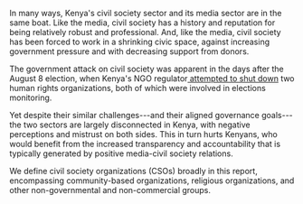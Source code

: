 In many ways, Kenya's civil society sector and its media sector are in the same boat. Like the media, civil society has a history and reputation for being relatively robust and professional. And, like the media, civil society has been forced to work in a shrinking civic space, against increasing government pressure and with decreasing support from donors.

The government attack on civil society was apparent in the days after the August 8 election, when Kenya's NGO regulator[  attempted to shut down](https://www.amnesty.org/en/latest/news/2017/08/kenya-attempts-to-shut-down-human-rights-groups-unlawful-and-irresponsible/) two human rights organizations, both of which were involved in elections monitoring.

Yet despite their similar challenges---and their aligned governance goals---the two sectors are largely disconnected in Kenya, with negative perceptions and mistrust on both sides. This in turn hurts Kenyans, who would benefit from the increased transparency and accountability that is typically generated by positive media-civil society relations.

We define civil society organizations (CSOs) broadly in this report, encompassing community-based organizations, religious organizations, and other non-governmental and non-commercial groups.
